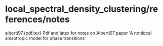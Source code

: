 # local_spectral_density_clustering/references/notes

alberti97.{pdf,tex} Pdf and latex for notes on Alberti97 paper 'A nonlocal anisotropic model
for phase transitions'
